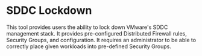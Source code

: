 # SDDC Lockdown

This tool provides users the ability to lock down VMware's SDDC management stack. It provides pre-configured Distributed Firewall rules, Security Groups, and configuration. It requires an administrator to be able to correctly place given workloads into pre-defined Security Groups. 
